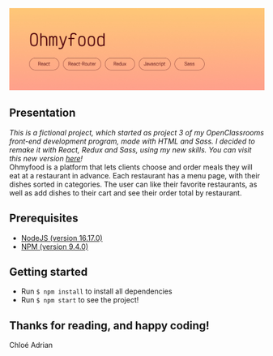 ![Banner](READMEbanner.jpg)

## Presentation
*This is a fictional project, which started as project 3 of my OpenClassrooms front-end development program, made with HTML and Sass. I decided to remake it with React, Redux and Sass, using my new skills. You can visit this new version [here](https://ohmyfood.chloeadrian.dev/)!* \
Ohmyfood is a platform that lets clients choose and order meals they will eat at a restaurant in advance. Each restaurant has a menu page, with their dishes sorted in categories. The user can like their favorite restaurants, as well as add dishes to their cart and see their order total by restaurant.

## Prerequisites
- [NodeJS (version 16.17.0)](https://nodejs.org/en/)
- [NPM (version 9.4.0)](https://www.npmjs.com/)

## Getting started
- Run `$ npm install` to install all dependencies
- Run `$ npm start` to see the project!

## Thanks for reading, and happy coding!  
Chloé Adrian
